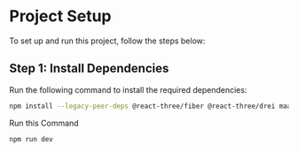 # Project Setup

To set up and run this project, follow the steps below:

## Step 1: Install Dependencies

Run the following command to install the required dependencies:

```bash
npm install --legacy-peer-deps @react-three/fiber @react-three/drei maath react-tilt react-vertical-timeline-component @emailjs/browser framer-motion react-router-dom
```

Run this Command 

```bash
npm run dev
```
